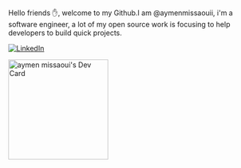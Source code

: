 Hello friends ✋, welcome to my Github.I am @aymenmissaouii, i'm a software engineer, a lot of my open source work is focusing to help developers to build quick projects.


[![LinkedIn](https://img.shields.io/badge/LinkedIn-Connect-blue)](https://www.linkedin.com/in/missaoui-aymen-9011a4154/)

<a href="https://app.daily.dev/Aymenmissaoui"><img src="https://api.daily.dev/devcards/99731628223640e09411060fced61712.png?r=a2e" width="200" alt="aymen missaoui's Dev Card"/></a>
